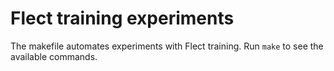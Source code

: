 
Flect training experiments
==========================

The makefile automates experiments with Flect training. 
Run `make` to see the available commands.
